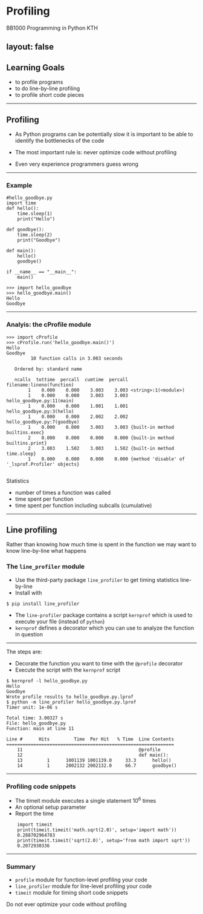 <script type="text/javascript"
  src="https://cdn.mathjax.org/mathjax/latest/MathJax.js?config=TeX-AMS-MML_HTMLorMML">
</script>
# Profiling

BB1000 Programming in Python
KTH

layout: false
---

## Learning Goals

* to profile programs
* to do line-by-line profiling
* to profile short code pieces

---


## Profiling

* As Python programs can be potentially slow it is important to be able to
identify the bottlenecks of the code

* The most important rule is: never optimize code without profiling

* Even very experience programmers guess wrong

---

### Example


```
#hello_goodbye.py
import time
def hello():
    time.sleep(1)
    print("Hello")

def goodbye():
    time.sleep(2)
    print("Goodbye")

def main():
    hello()
    goodbye()

if __name__ == "__main__":
    main()
```

```
>>> import hello_goodbye
>>> hello_goodbye.main()
Hello
Goodbye

```

---
### Analyis: the cProfile module

```
>>> import cProfile
>>> cProfile.run('hello_goodbye.main()')
Hello
Goodbye
         10 function calls in 3.003 seconds

   Ordered by: standard name

   ncalls  tottime  percall  cumtime  percall filename:lineno(function)
        1    0.000    0.000    3.003    3.003 <string>:1(<module>)
        1    0.000    0.000    3.003    3.003 hello_goodbye.py:11(main)
        1    0.000    0.000    1.001    1.001 hello_goodbye.py:3(hello)
        1    0.000    0.000    2.002    2.002 hello_goodbye.py:7(goodbye)
        1    0.000    0.000    3.003    3.003 {built-in method builtins.exec}
        2    0.000    0.000    0.000    0.000 {built-in method builtins.print}
        2    3.003    1.502    3.003    1.502 {built-in method time.sleep}
        1    0.000    0.000    0.000    0.000 {method 'disable' of '_lsprof.Profiler' objects}


```

Statistics

* number of times a function was called
* time spent per function
* time spent per function including subcalls (cumulative)


---

## Line profiling


Rather than knowing how much time is spent in the function we may want to know line-by-line what happens


### The `line_profiler` module

* Use the third-party package `line_profiler` to get timing statistics line-by-line
* Install with

```
$ pip install line_profiler
```


* The `line-profiler` package contains a script `kernprof` which is used to execute your
file (instead of `python`)
* `kernprof` defines a decorator which you can use to analyze the function in question

---
The steps are:

* Decorate the function you want to time with the `@profile` decorator
* Execute the script with the `kernprof` script

```
$ kernprof -l hello_goodbye.py 
Hello
Goodbye
Wrote profile results to hello_goodbye.py.lprof
$ python -m line_profiler hello_goodbye.py.lprof
Timer unit: 1e-06 s

Total time: 3.00327 s
File: hello_goodbye.py
Function: main at line 11

Line #      Hits         Time  Per Hit   % Time  Line Contents
==============================================================
    11                                           @profile
    12                                           def main():
    13         1      1001139 1001139.0     33.3      hello()
    14         1      2002132 2002132.0     66.7      goodbye()

```

---
### Profiling code snippets


* The timeit module executes a single statement $10^6$ times
* An optional setup parameter
* Report the time

```
    import timeit
    print(timeit.timeit('math.sqrt(2.0)', setup='import math'))
    0.288702964783
    print(timeit.timeit('sqrt(2.0)', setup='from math import sqrt'))
    0.2072930336
```

---

### Summary

* `profile`  module  for function-level profiling your code
* `line_profiler` module for line-level profiling your code
* `timeit` module for timing short code snippets

Do not ever optimize your code without profiling

